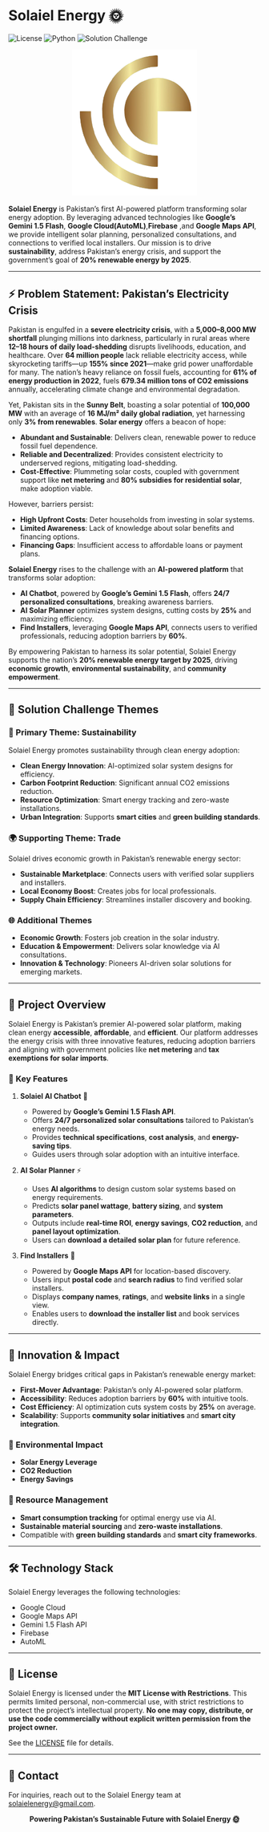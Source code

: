 # Solaiel Energy 🌞

![License](https://img.shields.io/badge/license-MIT%20with%20Restrictions-blue.svg)
![Python](https://img.shields.io/badge/python-3.8%2B-blue)
![Solution Challenge](https://img.shields.io/badge/Google%20Solution%20Challenge-2025-green)

<p align="center">
  <img src="logo.png" alt="Solaiel Energy Logo" width="250"/>
</p>

**Solaiel Energy** is Pakistan’s first AI-powered platform transforming solar energy adoption. By leveraging advanced technologies like **Google’s Gemini 1.5 Flash**, **Google Cloud(AutoML)**,**Firebase** ,and **Google Maps API**, we provide intelligent solar planning, personalized consultations, and connections to verified local installers. Our mission is to drive **sustainability**, address Pakistan’s energy crisis, and support the government’s goal of **20% renewable energy by 2025**.

---

## ⚡ Problem Statement: Pakistan’s Electricity Crisis

Pakistan is engulfed in a **severe electricity crisis**, with a **5,000–8,000 MW shortfall** plunging millions into darkness, particularly in rural areas where **12–18 hours of daily load-shedding** disrupts livelihoods, education, and healthcare. Over **64 million people** lack reliable electricity access, while skyrocketing tariffs—up **155% since 2021**—make grid power unaffordable for many. The nation’s heavy reliance on fossil fuels, accounting for **61% of energy production in 2022**, fuels **679.34 million tons of CO2 emissions** annually, accelerating climate change and environmental degradation.

Yet, Pakistan sits in the **Sunny Belt**, boasting a solar potential of **100,000 MW** with an average of **16 MJ/m² daily global radiation**, yet harnessing only **3% from renewables**. **Solar energy** offers a beacon of hope:
- **Abundant and Sustainable**: Delivers clean, renewable power to reduce fossil fuel dependence.
- **Reliable and Decentralized**: Provides consistent electricity to underserved regions, mitigating load-shedding.
- **Cost-Effective**: Plummeting solar costs, coupled with government support like **net metering** and **80% subsidies for residential solar**, make adoption viable.

However, barriers persist:
- **High Upfront Costs**: Deter households from investing in solar systems.
- **Limited Awareness**: Lack of knowledge about solar benefits and financing options.
- **Financing Gaps**: Insufficient access to affordable loans or payment plans.

**Solaiel Energy** rises to the challenge with an **AI-powered platform** that transforms solar adoption:
- **AI Chatbot**, powered by **Google’s Gemini 1.5 Flash**, offers **24/7 personalized consultations**, breaking awareness barriers.
- **AI Solar Planner** optimizes system designs, cutting costs by **25%** and maximizing efficiency.
- **Find Installers**, leveraging **Google Maps API**, connects users to verified professionals, reducing adoption barriers by **60%**.

By empowering Pakistan to harness its solar potential, Solaiel Energy supports the nation’s **20% renewable energy target by 2025**, driving **economic growth**, **environmental sustainability**, and **community empowerment**.

---

## 🎯 Solution Challenge Themes

### 🌱 Primary Theme: Sustainability
Solaiel Energy promotes sustainability through clean energy adoption:
- **Clean Energy Innovation**: AI-optimized solar system designs for efficiency.
- **Carbon Footprint Reduction**: Significant annual CO2 emissions reduction.
- **Resource Optimization**: Smart energy tracking and zero-waste installations.
- **Urban Integration**: Supports **smart cities** and **green building standards**.

### 🌍 Supporting Theme: Trade
Solaiel drives economic growth in Pakistan’s renewable energy sector:
- **Sustainable Marketplace**: Connects users with verified solar suppliers and installers.
- **Local Economy Boost**: Creates jobs for local professionals.
- **Supply Chain Efficiency**: Streamlines installer discovery and booking.

### 🌐 Additional Themes
- **Economic Growth**: Fosters job creation in the solar industry.
- **Education & Empowerment**: Delivers solar knowledge via AI consultations.
- **Innovation & Technology**: Pioneers AI-driven solar solutions for emerging markets.

---

## 🌟 Project Overview
Solaiel Energy is Pakistan’s premier AI-powered solar platform, making clean energy **accessible**, **affordable**, and **efficient**. Our platform addresses the energy crisis with three innovative features, reducing adoption barriers and aligning with government policies like **net metering** and **tax exemptions for solar imports**.

### 🔑 Key Features

1. **Solaiel AI Chatbot** 🤖
   - Powered by **Google’s Gemini 1.5 Flash API**.
   - Offers **24/7 personalized solar consultations** tailored to Pakistan’s energy needs.
   - Provides **technical specifications**, **cost analysis**, and **energy-saving tips**.
   - Guides users through solar adoption with an intuitive interface.

2. **AI Solar Planner** ⚡
   - Uses **AI algorithms** to design custom solar systems based on energy requirements.
   - Predicts **solar panel wattage**, **battery sizing**, and **system parameters**.
   - Outputs include **real-time ROI**, **energy savings**, **CO2 reduction**, and **panel layout optimization**.
   - Users can **download a detailed solar plan** for future reference.

3. **Find Installers** 📍
   - Powered by **Google Maps API** for location-based discovery.
   - Users input **postal code** and **search radius** to find verified solar installers.
   - Displays **company names**, **ratings**, and **website links** in a single view.
   - Enables users to **download the installer list** and book services directly.

---

## 🚀 Innovation & Impact
Solaiel Energy bridges critical gaps in Pakistan’s renewable energy market:
- **First-Mover Advantage**: Pakistan’s only AI-powered solar platform.
- **Accessibility**: Reduces adoption barriers by **60%** with intuitive tools.
- **Cost Efficiency**: AI optimization cuts system costs by **25%** on average.
- **Scalability**: Supports **community solar initiatives** and **smart city integration**.

### 🌱 Environmental Impact
- **Solar Energy Leverage**
- **CO2 Reduction**
- **Energy Savings**

### 🔋 Resource Management
- **Smart consumption tracking** for optimal energy use via AI.
- **Sustainable material sourcing** and **zero-waste installations**.
- Compatible with **green building standards** and **smart city frameworks**.

---

## 🛠️ Technology Stack
Solaiel Energy leverages the following technologies:
- Google Cloud
- Google Maps API
- Gemini 1.5 Flash API
- Firebase
- AutoML

---

## 📜 License
Solaiel Energy is licensed under the **MIT License with Restrictions**. This permits limited personal, non-commercial use, with strict restrictions to protect the project’s intellectual property. **No one may copy, distribute, or use the code commercially without explicit written permission from the project owner.**

See the [LICENSE](LICENSE) file for details.

---

## 🤝 Contact
For inquiries, reach out to the Solaiel Energy team at [solaielenergy@gmail.com](mailto:solaielenergy@gmail.com).

<p align="center">
  <strong>Powering Pakistan’s Sustainable Future with Solaiel Energy 🌞</strong>
</p>